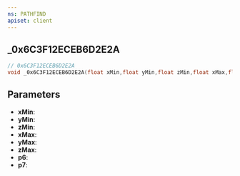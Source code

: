 ```yaml
---
ns: PATHFIND
apiset: client
---
```

## _0x6C3F12ECEB6D2E2A

```c
// 0x6C3F12ECEB6D2E2A
void _0x6C3F12ECEB6D2E2A(float xMin,float yMin,float zMin,float xMax,float yMax,float zMax,Any p6,Any p7);
```


## Parameters
* **xMin**:
* **yMin**:
* **zMin**:
* **xMax**:
* **yMax**:
* **zMax**:
* **p6**:
* **p7**:
